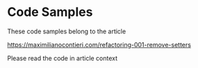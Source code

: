 # Code Samples

These code samples belong to the article

https://maximilianocontieri.com/refactoring-001-remove-setters

Please read the code in article context
